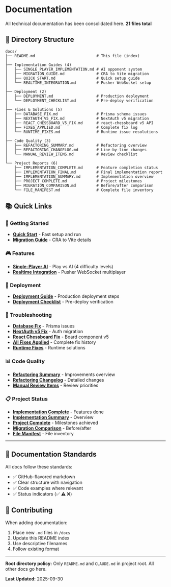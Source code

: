 # Documentation

All technical documentation has been consolidated here. **21 files total**

## 📁 Directory Structure

```
docs/
├── README.md                           # This file (index)
│
├── Implementation Guides (4)
│   ├── SINGLE_PLAYER_IMPLEMENTATION.md # AI opponent system
│   ├── MIGRATION_GUIDE.md              # CRA to Vite migration
│   ├── QUICK_START.md                  # Quick setup guide
│   └── REALTIME_INTEGRATION.md         # Pusher WebSocket setup
│
├── Deployment (2)
│   ├── DEPLOYMENT.md                   # Production deployment
│   └── DEPLOYMENT_CHECKLIST.md         # Pre-deploy verification
│
├── Fixes & Solutions (5)
│   ├── DATABASE_FIX.md                 # Prisma schema issues
│   ├── NEXTAUTH_V5_FIX.md              # NextAuth v5 migration
│   ├── REACT_CHESSBOARD_V5_FIX.md      # react-chessboard v5 API
│   ├── FIXES_APPLIED.md                # Complete fix log
│   └── RUNTIME_FIXES.md                # Runtime issue resolutions
│
├── Code Quality (3)
│   ├── REFACTORING_SUMMARY.md          # Refactoring overview
│   ├── REFACTORING_CHANGELOG.md        # Line-by-line changes
│   └── MANUAL_REVIEW_ITEMS.md          # Review checklist
│
└── Project Reports (6)
    ├── IMPLEMENTATION_COMPLETE.md      # Feature completion status
    ├── IMPLEMENTATION_FINAL.md         # Final implementation report
    ├── IMPLEMENTATION_SUMMARY.md       # Implementation overview
    ├── PROJECT_COMPLETE.md             # Project milestones
    ├── MIGRATION_COMPARISON.md         # Before/after comparison
    └── FILE_MANIFEST.md                # Complete file inventory
```

## 📚 Quick Links

### 🚀 Getting Started
- **[Quick Start](./QUICK_START.md)** - Fast setup and run
- **[Migration Guide](./MIGRATION_GUIDE.md)** - CRA to Vite details

### 🎮 Features
- **[Single-Player AI](./SINGLE_PLAYER_IMPLEMENTATION.md)** - Play vs AI (4 difficulty levels)
- **[Realtime Integration](./REALTIME_INTEGRATION.md)** - Pusher WebSocket multiplayer

### 🚢 Deployment
- **[Deployment Guide](./DEPLOYMENT.md)** - Production deployment steps
- **[Deployment Checklist](./DEPLOYMENT_CHECKLIST.md)** - Pre-deploy verification

### 🔧 Troubleshooting
- **[Database Fix](./DATABASE_FIX.md)** - Prisma issues
- **[NextAuth v5 Fix](./NEXTAUTH_V5_FIX.md)** - Auth migration
- **[React Chessboard Fix](./REACT_CHESSBOARD_V5_FIX.md)** - Board component v5
- **[All Fixes Applied](./FIXES_APPLIED.md)** - Complete fix history
- **[Runtime Fixes](./RUNTIME_FIXES.md)** - Runtime solutions

### 📊 Code Quality
- **[Refactoring Summary](./REFACTORING_SUMMARY.md)** - Improvements overview
- **[Refactoring Changelog](./REFACTORING_CHANGELOG.md)** - Detailed changes
- **[Manual Review Items](./MANUAL_REVIEW_ITEMS.md)** - Review priorities

### 📋 Project Status
- **[Implementation Complete](./IMPLEMENTATION_COMPLETE.md)** - Features done
- **[Implementation Summary](./IMPLEMENTATION_SUMMARY.md)** - Overview
- **[Project Complete](./PROJECT_COMPLETE.md)** - Milestones achieved
- **[Migration Comparison](./MIGRATION_COMPARISON.md)** - Before/after
- **[File Manifest](./FILE_MANIFEST.md)** - File inventory

---

## 📝 Documentation Standards

All docs follow these standards:
- ✅ GitHub-flavored markdown
- ✅ Clear structure with navigation
- ✅ Code examples where relevant
- ✅ Status indicators (✅ ⚠️ ❌)

## 🔄 Contributing

When adding documentation:
1. Place new `.md` files in `/docs`
2. Update this README index
3. Use descriptive filenames
4. Follow existing format

---

**Root directory policy:** Only `README.md` and `CLAUDE.md` in project root. All other docs go here.

**Last Updated:** 2025-09-30